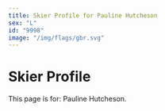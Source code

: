 ```yaml
---
title: Skier Profile for Pauline Hutcheson
sex: "L"
id: "9998"
image: "/img/flags/gbr.svg" 
---
```


# Skier Profile

This page is for: Pauline Hutcheson.
    
